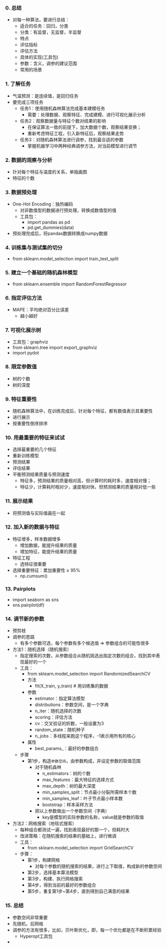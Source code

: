 ### 0. 总结
- 对每一种算法，要进行总结：
  - 适合的任务：回归，分类
  - 分类：有监督，无监督，半监督
  - 特点
  - 评估指标
  - 评估方法
  - 具体的实现(工具包)
  - 参数：含义，调参的建议范围
  - 常用的场景

### 1. 了解任务
- 气温预测：是连续值，是回归任务
- 要完成三项任务
  - 任务1：使用随机森林算法完成基本建模任务
    - 需要：处理数据、观察特征、完成建模、进行可视化展示分析
  - 任务2：观察数据量与特征个数对结果的影响
    - 在保证算法一致的前提下，加大数据个数，观察结果变换；
    - 重新考虑特征工程，引入新特征后，观察结果走势
  - 任务3：对随机森林算法进行调参，找到最合适的参数
    - 掌握机器学习中两种经典调参方法，对当前模型进行调节

### 2. 数据的观察与分析
- 针对每个特征与温度的关系，单独画图
- 特征的个数

### 3. 数据预处理
- One-Hot Encoding：独热编码
  - 对非数值型的数据进行预处理，转换成数值型的值
  - 工具包：
    - import pandas as pd
    - pd.get_dummies(data)
- 预处理完成后，将pandas数据转换成numpy数据

### 4. 训练集与测试集的切分
- from sklearn.model_selection import train_test_split

### 5. 建立一个基础的随机森林模型
- from sklearn.ensemble import RandomForestRegressor

### 6. 指定评估方法
- MAPE：平均绝对百分比误差
  - 越小越好

### 7. 可视化展示树
- 工具包：graphviz
- from sklearn.tree import export_graphviz
- import pydot

### 8. 限定参数值
- 树的个数
- 树的深度

### 9. 特征重要性
- 随机森林算法中，在训练完成后，针对每个特征，都有数值表示其重要性
- 进行展示
- 按重要性倒序排序

### 10. 用最重要的特征来试试
- 选择最重要的几个特征
- 重新训练模型
- 预测结果
- 评估结果
- 平衡预测结果质量与预测速度
  - 特征多，预测结果的质量相对高，但计算时的耗时多，速度相对慢；
  - 特征少，计算耗时相对少，速度相对快，但预测结果的质量相对低一些

### 11. 展示结果
- 将预测值与实际值画在一起

### 12. 加入新的数据与特征
- 特征增多，样本数据增多 
  - 增加数据，能提升结果的质量
  - 增加特征，能提升结果的质量
- 特征工程
  - 选特征很重要
- 选择重要特征：累加重要性 ≥ 95%
  - np.cumsum()

### 13. Pairplots
- import seaborn as sns
- sns.pairplot(df)

### 14. 调节新的参数
- 预剪枝
- 调参的思路
  - 有多个参数可选，每个参数有多个候选值 => 参数组合的可能性很多
- 方法1：随机选择（随机搜索）
  - 指定搜索的次数，从参数组合从随机挑选出指定次数的组合，找到其中表现最好的一个
  - 工具：
    - from sklearn.model_selection import RandomizedSearchCV
    - 方法
      - fit(X_train, y_train) # 用训练集的数据
    - 参数
      - estimator：指定算法模型
      - distributions：参数空间，是一个字典
      - n_iter：随机选择的次数
      - scoring：评估方法
      - cv：交叉验证的折数，一般设置为3
      - random_state：随机种子
      - n_jobs：多线程来跑这个程序，-1表示用所有的核心
    - 属性
      - best_params_：最好的参数组合
  - 步骤
    - 第1步，构造`参数空间`，由参数构成，并设定参数的取值范围
      - 对于随机森林
        - n_estimators：树的个数
        - max_features：最大特征的选择方式
        - max_depth：树的最大深度
        - min_samples_split：节点最小分裂所需样本个数
        - min_samples_leaf：叶子节点最小样本数
        - bootstrap：样本采样方法
      - 把以上参数做出一个参数空间（字典）
        - key是模型的实际参数的名称，value就是参数的取值
- 方法2：网格搜索（地毯式搜索）
  - 每种组合都测试一遍，找到表现最好的那一个，但耗时大
  - 改进策略：在随机搜索的结果的基础上，进行微调
  - 工具：
    - from sklearn.model_selection import GridSearchCV
  - 步骤：
    - 第1步，构建网格
      - 对每个参数的随机搜索的结果，进行上下取值，构成新的参数空间
    - 第2步，选择基本算法模型
    - 第3步，构建、执行网格搜索
    - 第4步，得到当前的最好的参数组合
    - 第5步，重复第1步~第4步，直到得到自己满意的结果

### 15. 总结
- 参数空间非常重要
- 先随机，后网格
- 调参的方法有很多，比如，贝叶斯优化，即，每一个优化都是在不断积累经验
  - Hyperopt工具包
- 